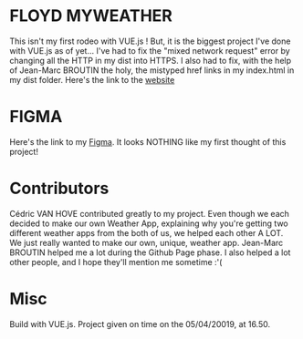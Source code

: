 # FLOYD MYWEATHER

This isn't my first rodeo with VUE.js ! But, it is the biggest project I've done with VUE.js as of yet...
I've had to fix the "mixed network request" error by changing all the HTTP in my dist into HTTPS.
I also had to fix, with the help of Jean-Marc BROUTIN the holy, the mistyped href links in my index.html in my dist folder.
Here's the link to the [website](https://jean-oikonomou.github.io/FLOYDMYWEATHER/dist/#)

# FIGMA

Here's the link to my [Figma](https://www.figma.com/file/MUSukZoNaNOy8YAq28198SkW/OpenWeatherMap?node-id=0%3A1). It looks NOTHING like my first thought of this project!

# Contributors

Cédric VAN HOVE contributed greatly to my project. Even though we each decided to make our own Weather App, explaining why you're getting two different weather apps from the both of us, we helped each other A LOT. We just really wanted to make our own, unique, weather app. Jean-Marc BROUTIN helped me a lot during the Github Page phase. I also helped a lot other people, and I hope they'll mention me sometime :'(

# Misc

Build with VUE.js. Project given on time on the 05/04/20019, at 16.50.
